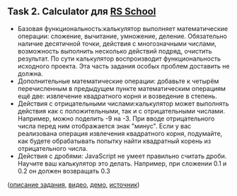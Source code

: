 ## Task 2. Calculator для [RS School](https://rs.school/)

* Базовая функциональность:калькулятор выполняет математические операции: сложение, вычитание, умножение, деление. Обязательно наличие десятичной точки, действия с многозначными числами, возможность выполнить несколько действий подряд, очистить результат. По сути калькулятор воспроизводит функциональность исходного проекта. Эта часть задания особых проблем доставить не должна.
* Дополнительные математические операции: добавьте к четырём перечисленным в предыдущем пункте математическим операциям ещё две: извлечение квадратного корня и возведение в степень. 
* Действия с отрицательными числами:калькулятор может выполнять действия как с положительными, так и с отрицательными числами. Например, можно поделить -9 на -3. При вводе отрицательного числа перед ним отображается знак "минус". Если у вас реализована операция извлечения квадратного корня, подумайте, как будете обрабатывать попытку найти квадратный корень из отрицательного числа.
* Действия с дробями: JavaScript не умеет правильно считать дроби. Научите ваш калькулятор это делать. Например, при сложении 0.1 и 0.2 он должен возвращать 0.3

([описание задания](https://github.com/rolling-scopes-school/tasks/blob/master/tasks/ready-projects/calculator.md), [видео](https://youtu.be/j59qQ7YWLxw), [демо](https://irinainina.github.io/ready-projects/calculator-en/), [источник](https://github.com/WebDevSimplified/Vanilla-JavaScript-Calculator))
